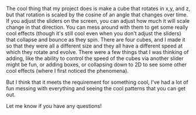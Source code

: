 The cool thing that my project does is make a cube that rotates in x,y, and z, but that rotation is scaled by the cosine of an angle that changes over time. If you adjust the sliders on the screen, you can adjust how much it will scale change in that direction. You can mess around with them to get some really cool effects (though it's still cool even when you don't adjust the sliders) that collapse and bounce as they spin. There are four cubes, and I made it so that they were all a different size and they all have a different speed at which they rotate and evolve. There were a few things that I was thinking of adding, like the ability to control the speed of the cubes via another slider might be fun, or adding boxes, or collapsing down to 2D to see some other cool effects (where I first noticed the phenomena). 
 
But I think that it meets the requirement for something cool, I've had a lot of fun messing with everything and seeing the cool patterns that you can get out.

Let me know if you have any questions!